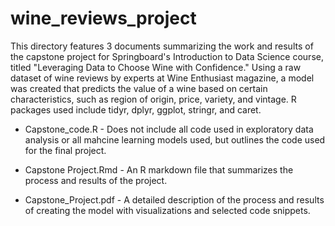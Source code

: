 # wine_reviews_project

This directory features 3 documents summarizing the work and results of the capstone project for Springboard's Introduction
to Data Science course, titled "Leveraging Data to Choose Wine with Confidence." Using a raw dataset of wine reviews by experts
at Wine Enthusiast magazine, a model was created that predicts the value of a wine based on certain characteristics, such as
region of origin, price, variety, and vintage. R packages used include tidyr, dplyr, ggplot, stringr, and caret.


* Capstone_code.R - Does not include all code used in exploratory data analysis or all mahcine learning models used, 
but outlines the code used for the final project.

* Capstone Project.Rmd - An R markdown file that summarizes the process and results of the project.

* Capstone_Project.pdf - A detailed description of the process and results of creating the model with visualizations and 
selected code snippets.
